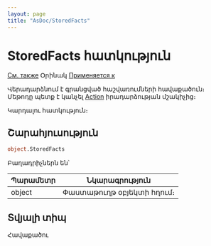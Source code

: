 ```yaml
---
layout: page
title: "AsDoc/StoredFacts"
---
```



# StoredFacts հատկություն

[См. также](../Asfact.html) Օրինակ [Применяется к](../Asdoc.md)

Վերադարձնում է գրանցված հաշվառումների հավաքածուն։ Մեթոդը պետք է կանչել [Action](../../ScriptProcs/Action.html) իրադարձության մշակիչից։


Կարդալու հատկություն։

## Շարահյուսություն

``` vb
object.StoredFacts
```

Բաղադրիչներն են՝


| Պարամետր | Նկարագրություն |
|--|--|
| object | Փաստաթուղթ օբյեկտի հղում։ |


## Տվյալի տիպ

Հավաքածու
